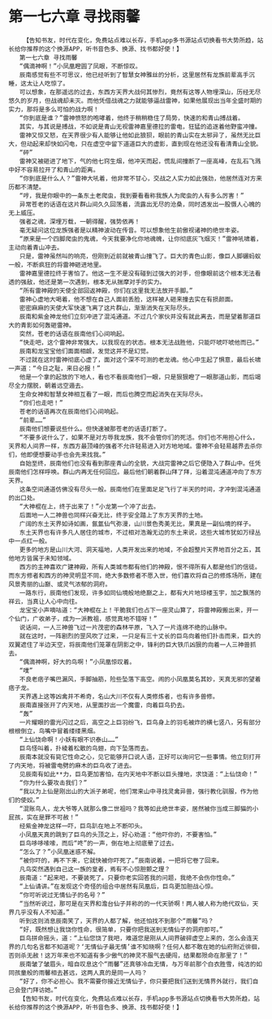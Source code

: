 # 第一七六章 寻找雨馨
        【告知书友，时代在变化，免费站点难以长存，手机app多书源站点切换看书大势所趋，站长给你推荐的这个换源APP，听书音色多、换源、找书都好使！】
       第一七六章 寻找雨馨
       “偶滴神啊！”小凤凰瞪圆了凤眼，不断惊叹。
       辰南感觉有些不可思议，他已经听到了智慧女神雅丝的分析，这里居然有龙族前辈高手沉睡，这太让人吃惊了。
       可以想象，在那遥远的过去，东西方天界大战何其惨烈，竟然有这等人物埋深山，历经无尽悠久的岁月，但战魂却未灭。而他凭借战魂之力就能够逼战雷神，如果他展现出当年全盛时期的实力，那将是多么可怕的战力啊！
       “你到底是谁？”雷神愤怒的咆哮着，他终于稍稍稳住了局势，快速的和青山搏战着。
       其实，与其说是搏战，不如说是青山无视雷神嘉里德拉的雷电，狂猛的追逐着他野蛮冲撞。
       雷神又惊又怒，在天界很少有人能够让他如此狼狈，眼前的青山实在太邪异了，虽然无比巨大，但动起来却快如闪电，只在虚空中留下道道巨大的虚影，直到现在他还没有看清青山全貌。
       “砰”
       雷神又被砸进了地下，气的他七窍生烟，他冲天而起，慌乱间撞断了一座高峰，在乱石飞溅中好不容易拉开了和青山的距离。
       “你到底是什么人？”雷神大吼着，他非常不甘心，交战之人实力如此强劲，他居然连对方来历都不清楚。
       “哼，我是你眼中的一条东土老爬虫，我到要看看称我族人为爬虫的人有多么厉害！”
       异常苍老的话语在这片群山间久久回荡着，流露出无尽的沧桑，同时透发出一股慑人心魄的无上威压。
       强者之魂，深埋万载，一朝得醒，强势依再！
       毫无疑问这位龙族强者是以精神波动在传音。可以想象他生前傲视诸神的绝世丰姿。
       “原来是一个四脚爬虫的鬼魂，今天我要净化你地魂魄，让你彻底灰飞烟灭！”雷神吼啸着，主动向着青山冲去。
       只是，雷神虽然叫的响亮，但刚到近前就被青山撞飞了。巨大的青色山影，像巨人脚碾蚂蚁一般，不断疯狂的将雷神砸进地里。
       雷神嘉里德拉终于害怕了。他这一生不是没有碰到过强大的对手，但像眼前这个根本无法看透的强敌，他还是第一次遇到，根本无从揣摩对手的实力。
       “所有雷神殿的天使全部回返神殿，你们在这里我无法放开手脚。”
       雷神心虚地大喝着，他不想在自己人面前丢脸，这样被人砸来撞去实在有损颜面。
       密密麻麻的天使大军快速飞离了这片群山，渐渐消失在天际尽头。
       辰南和紫金神龙他们立刻冲进了混沌通道。不过几个家伙并没有就此离去，而是望着那道巨大的青影如何轰砸雷神。
       突然，苍老的话语在辰南他们心间响起。
       “快走吧，这个雷神非常强大，以我现在的状态。根本无法战胜他，只能吓唬吓唬他而已。”
       辰南和龙宝宝他们面面相觑，发觉这并不是幻觉。
       不过就在这时雷神彻底心虚了，面对这个深不可测的老龙魂。他心中生起了惧意，最后长啸一声道：“今日之耻，来日必报！”
       他是一个拿的起放的下地人，看也不看辰南他们一眼，只是狠狠瞪了一眼那道山影，而后竭尽全力摆脱，朝着远空遁去。
       生命女神和智慧女神相互看了一眼，而后也腾空而起消失在天际尽头。
       “你们也走吧！”
       苍老的话语再次在辰南他们心间响起。
       “前辈……”
       辰南他们想要说些什么。但快速被那苍老的话语打断了。
       “不要多说什么了，如果不是对方辱我龙族，我不会管你们的死活。你们也不用担心什么，天界和人间界一样，东西方最顶峰的强者不允许轻易进入对方地地域。雷神不会轻易越界去杀你们，他即便想要动手也会先来找我。”
       自始至终，辰南他们也没有看到那座青山的全貌，大战完雷神之后它便隐入了群山中。任凭辰南他们怎样呼唤。群山内再无任何回应。最后他们朝着群山拜了拜，沿着混沌通道冲向了东方天界。
       这条空间通道仿佛没有尽头一般。辰南他们在里面足足飞行了半天的时间，才冲到混沌通道的出口处。
       “大神棍在上，终于出来了！”小龙第一个冲了出去。
       后面地一人二神兽也同样兴奋无比，终于安全踏上了东方天界的土地。
       广阔的东土天界如诗如画，氤氲仙气弥漫，山川景色秀美无比，果真是一副仙境的样子。
       东土天界也有许多凡人居住的城市，不过相对浩瀚无边的东土来说，这些大城市犹如万绿丛中一点红一般。
       更多的地方是山川大河、洞天福地，人类开发出来的地域，不会超整片天界地百分之五，其他地方皆属于未知领域。
       西方的主神喜欢广建神殿，所有人类城市都有他们的神殿，恨不得所有人都是他们的信徒。而东方修者和西方的神灵明显不同，绝大多数修者不愿入世，他们喜欢将自己的修炼场所，建在风景秀丽的山巅、或灵气浓郁的洞府。
       一路东行，辰南他们发现，许多如同仙境般地绝巅之上，都有大片地琼楼玉宇，加之飘荡的祥云，当真让人心中向往。
       龙宝宝小声嘀咕道：“大神棍在上！干脆我们也占下一座灵山算了，将雷神殿搬出来，开一个仙门，广收弟子，成为一派教祖，感觉真地不错呀！”
       说话间，一人三神兽飞过一片茂密的森林平原，飞入了一片连绵不绝的山脉中。
       就在这时，一阵剧烈的罡风吹了过来，一只足有三十丈长的巨鸟向着他们扑击而来，巨大的双翼遮住了半边天空，将辰南他们笼罩在阴影之中，锋利的巨大铁爪凶狠的向着一人三神兽抓去。
       “偶滴神啊，好大的鸟啊！”小凤凰惊叹着。
       “噗”
       不良老痞子嘴巴漏风，手脚抽筋，险些坠落下高空。闹的小凤凰莫名其妙，天真无邪的望着痞子龙。
       天界遇上这等凶禽并不希奇，名山大川不仅有人类修炼者，也有许多兽修。
       辰南直接张开了内天地，从里面抄出一个魔雷，向着巨鸟扔去。
       “轰”
       一片耀眼的雷光闪过之后，高空之上巨羽纷飞，巨鸟身上的羽毛被炸的横七竖八，另有部分根根倒立，鸟嘴中冒着缕缕黑烟。
       “上仙饶命啊！小妖有眼不识泰山……”
       巨鸟怪叫着，扑棱着松散的鸟翅，向下坠落而去。
       辰南本就没有毙它性命之心，见它能够开口说人语，正好可以询问它一些事情。他立刻打开了内天地，将被雷电劈的麻木的巨鸟收了进去。
       见辰南有如此**力，巨鸟更加害怕，在内天地中不断以巨头撞地，求饶道：“上仙饶命！”
       “你为什么要攻击我们？”
       “我以为上仙是刚出山的大派子弟呢，他们常来山中寻找灵禽异兽，强行教化驯服，作为他们的使奴。”
       “混账鸟人，龙大爷等人就那么像二世祖吗？我等如此绝世丰姿，居然被你当成三脚猫的小屁孩，实在是罪不可赦！”
       经紫金神龙这样一吓，巨鸟趴在地上不断叩头。
       小凤凰天真的跳到了巨鸟的头顶之上，好心劝道：“他吓你的，不要害怕。”
       巨鸟哆哆嗦嗦，而后“咚”的一声，倒在地上彻底晕了过去。
       “怎么了？”小凤凰迷惑不解。
       “被你吓的，再不下来，它就快被你吓死了。”辰南说着，一把将它卷了回来。
       凡鸟突然遇到自己这一族的皇者，焉有不心惊胆颤之理？
       辰南道：“起来吧，不要装死了。只要你老实回答我的问题，我绝不会伤你性命。”
       “上仙请讲。”在发现这个奇怪的组合中居然有凤凰后，巨鸟更加胆战心惊。
       “你可听说过无情仙子的名号？”
       “当然听说过，那可是在天界和澹台仙子并称的的一代天骄啊！两人被人称为绝代双仙，天界几乎没有人不知道。”
       听到这则消息辰南笑了，天界的人都了解，他还怕找不到那个“雨馨”吗？
       “好，既然想让我饶你性命，很简单，只要你把我送到无情仙子的洞府即可。”
       巨鸟拼命摇头，道：“上仙您饶了我吧，难道您是刚从人间界破碎虚空上来的，怎么会连天界的几句名言都不知道呢？‘无情仙子最无情’谁不知晓啊？任何人都不敢在她的仙府附近徘徊，否则杀无赦！这万年来也不知道有多少傲气的神灵不服气去硬闯，结果都殒命在那里了！”
       辰南皱了皱眉头，暗自叹息这个“雨馨”还真够冷血无情，与万年前那个白衣胜雪，纯洁的如同孩童般的雨馨相去甚远，这两人真的是同一人吗？
       “好了，你不必担心。我不需要你接近无情仙子，你只要把我们送到无情界外就行，我们自己会登门拜访她。”
       【告知书友，时代在变化，免费站点难以长存，手机app多书源站点切换看书大势所趋，站长给你推荐的这个换源APP，听书音色多、换源、找书都好使！】